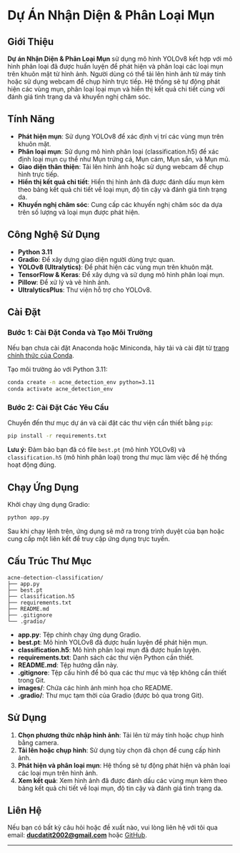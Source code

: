 
# Dự Án Nhận Diện & Phân Loại Mụn

## Giới Thiệu

**Dự án Nhận Diện & Phân Loại Mụn** sử dụng mô hình YOLOv8 kết hợp với mô hình phân loại đã được huấn luyện để phát hiện và phân loại các loại mụn trên khuôn mặt từ hình ảnh. Người dùng có thể tải lên hình ảnh từ máy tính hoặc sử dụng webcam để chụp hình trực tiếp. Hệ thống sẽ tự động phát hiện các vùng mụn, phân loại loại mụn và hiển thị kết quả chi tiết cùng với đánh giá tình trạng da và khuyến nghị chăm sóc.

## Tính Năng

- **Phát hiện mụn**: Sử dụng YOLOv8 để xác định vị trí các vùng mụn trên khuôn mặt.
- **Phân loại mụn**: Sử dụng mô hình phân loại (classification.h5) để xác định loại mụn cụ thể như Mụn trứng cá, Mụn cám, Mụn sẩn, và Mụn mủ.
- **Giao diện thân thiện**: Tải lên hình ảnh hoặc sử dụng webcam để chụp hình trực tiếp.
- **Hiển thị kết quả chi tiết**: Hiển thị hình ảnh đã được đánh dấu mụn kèm theo bảng kết quả chi tiết về loại mụn, độ tin cậy và đánh giá tình trạng da.
- **Khuyến nghị chăm sóc**: Cung cấp các khuyến nghị chăm sóc da dựa trên số lượng và loại mụn được phát hiện.

## Công Nghệ Sử Dụng

- **Python 3.11**
- **Gradio**: Để xây dựng giao diện người dùng trực quan.
- **YOLOv8 (Ultralytics)**: Để phát hiện các vùng mụn trên khuôn mặt.
- **TensorFlow & Keras**: Để xây dựng và sử dụng mô hình phân loại mụn.
- **Pillow**: Để xử lý và vẽ hình ảnh.
- **UltralyticsPlus**: Thư viện hỗ trợ cho YOLOv8.

## Cài Đặt

### Bước 1: Cài Đặt Conda và Tạo Môi Trường

Nếu bạn chưa cài đặt Anaconda hoặc Miniconda, hãy tải và cài đặt từ [trang chính thức của Conda](https://docs.conda.io/en/latest/miniconda.html).

Tạo môi trường ảo với Python 3.11:

```bash
conda create -n acne_detection_env python=3.11
conda activate acne_detection_env
```

### Bước 2: Cài Đặt Các Yêu Cầu

Chuyển đến thư mục dự án và cài đặt các thư viện cần thiết bằng `pip`:

```bash
pip install -r requirements.txt
```

**Lưu ý:** Đảm bảo bạn đã có file `best.pt` (mô hình YOLOv8) và `classification.h5` (mô hình phân loại) trong thư mục làm việc để hệ thống hoạt động đúng.

## Chạy Ứng Dụng

Khởi chạy ứng dụng Gradio:

```bash
python app.py
```

Sau khi chạy lệnh trên, ứng dụng sẽ mở ra trong trình duyệt của bạn hoặc cung cấp một liên kết để truy cập ứng dụng trực tuyến.

## Cấu Trúc Thư Mục

```
acne-detection-classification/
├── app.py
├── best.pt
├── classification.h5
├── requirements.txt
├── README.md
├── .gitignore
└── .gradio/
```

- **app.py**: Tệp chính chạy ứng dụng Gradio.
- **best.pt**: Mô hình YOLOv8 đã được huấn luyện để phát hiện mụn.
- **classification.h5**: Mô hình phân loại mụn đã được huấn luyện.
- **requirements.txt**: Danh sách các thư viện Python cần thiết.
- **README.md**: Tệp hướng dẫn này.
- **.gitignore**: Tệp cấu hình để bỏ qua các thư mục và tệp không cần thiết trong Git.
- **images/**: Chứa các hình ảnh minh họa cho README.
- **.gradio/**: Thư mục tạm thời của Gradio (được bỏ qua trong Git).

## Sử Dụng

1. **Chọn phương thức nhập hình ảnh**: Tải lên từ máy tính hoặc chụp hình bằng camera.
2. **Tải lên hoặc chụp hình**: Sử dụng tùy chọn đã chọn để cung cấp hình ảnh.
3. **Phát hiện và phân loại mụn**: Hệ thống sẽ tự động phát hiện và phân loại các loại mụn trên hình ảnh.
4. **Xem kết quả**: Xem hình ảnh đã được đánh dấu các vùng mụn kèm theo bảng kết quả chi tiết về loại mụn, độ tin cậy và đánh giá tình trạng da.


## Liên Hệ

Nếu bạn có bất kỳ câu hỏi hoặc đề xuất nào, vui lòng liên hệ với tôi qua email: **ducdatit2002@gmail.com** hoặc [GitHub](https://github.com/ducdatit2002/acne-detection-classification).

---
